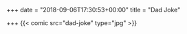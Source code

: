 +++
date = "2018-09-06T17:30:53+00:00"
title = "Dad Joke"

+++
{{< comic src="dad-joke" type="jpg" >}}